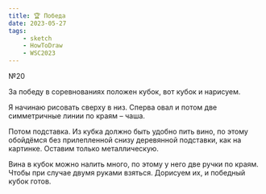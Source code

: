 ```yaml
---
title: 🏆 Победа
date: 2023-05-27
tags:
    - sketch
    - HowToDraw
    - WSC2023
---
```


№20

За победу в соревнованиях положен кубок, вот кубок и нарисуем.

Я начинаю рисовать сверху в низ. Сперва овал и потом две симметричные линии по краям – чаша.

Потом подставка. Из кубка должно быть удобно пить вино, по этому обойдёмся без прилепленной снизу деревянной подставки, как на картинке. Оставим только металлическую.

Вина в кубок можно налить много, по этому у него две ручки по краям. Чтобы при случае двумя руками взяться. Дорисуем их, и победный кубок готов.
